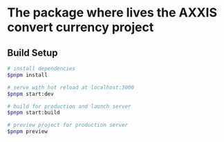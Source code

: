# The package where lives the AXXIS convert currency project

## Build Setup

```bash
# install dependencies
$pnpm install

# serve with hot reload at localhost:3000
$pnpm start:dev

# build for production and launch server
$pnpm start:build

# preview project for production server
$pnpm preview
```
